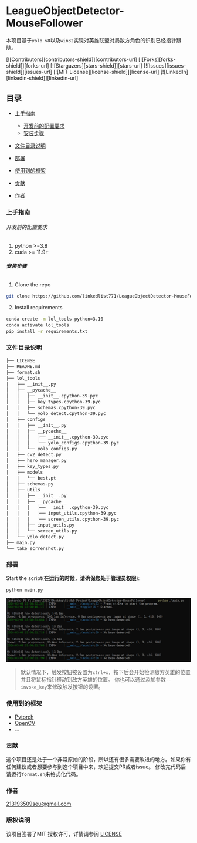 

# LeagueObjectDetector-MouseFollower

本项目基于`yolo v8`以及`win32`实现对英雄联盟对局敌方角色的识别已经指针跟随。

<!-- PROJECT SHIELDS -->

[![Contributors][contributors-shield]][contributors-url]
[![Forks][forks-shield]][forks-url]
[![Stargazers][stars-shield]][stars-url]
[![Issues][issues-shield]][issues-url]
[![MIT License][license-shield]][license-url]
[![LinkedIn][linkedin-shield]][linkedin-url]

## 目录

- [上手指南](#上手指南)
  - [开发前的配置要求](#开发前的配置要求)
  - [安装步骤](#安装步骤)
- [文件目录说明](#文件目录说明)

- [部署](#部署)
- [使用到的框架](#使用到的框架)
- [贡献](#贡献)


- [作者](#作者)


### 上手指南

###### 开发前的配置要求

1. python >=3.8
2. cuda >= 11.9+

###### **安装步骤**

1. Clone the repo

```sh
git clone https://github.com/linkedlist771/LeagueObjectDetector-MouseFollower.git
```

2. Install requirements

```bash
conda create -m lol_tools python=3.10
conda activate lol_tools
pip install -r requirements.txt
```



### 文件目录说明


```
├── LICENSE
├── README.md
├── format.sh
├── lol_tools
│   ├── __init__.py
│   ├── __pycache__
│   │   ├── __init__.cpython-39.pyc
│   │   ├── key_types.cpython-39.pyc
│   │   ├── schemas.cpython-39.pyc
│   │   └── yolo_detect.cpython-39.pyc
│   ├── configs
│   │   ├── __init__.py
│   │   ├── __pycache__
│   │   │   ├── __init__.cpython-39.pyc
│   │   │   └── yolo_configs.cpython-39.pyc
│   │   └── yolo_configs.py
│   ├── cv2_detect.py
│   ├── hero_manager.py
│   ├── key_types.py
│   ├── models
│   │   └── best.pt
│   ├── schemas.py
│   ├── utils
│   │   ├── __init__.py
│   │   ├── __pycache__
│   │   │   ├── __init__.cpython-39.pyc
│   │   │   ├── input_utils.cpython-39.pyc
│   │   │   └── screen_utils.cpython-39.pyc
│   │   ├── input_utils.py
│   │   └── screen_utils.py
│   └── yolo_detect.py
├── main.py
└── take_scrrenshot.py

```


### 部署

Start the script(**在运行的时候，请确保您处于管理员权限**):
```bash
python main.py
```
![img.png](img.png)
> 默认情况下，触发按钮被设置为`ctrl+x`，按下后会开始检测敌方英雄的位置并且将鼠标指针移动到敌方英雄的位置。
> 你也可以通过添加参数`--invoke_key`来修改触发按钮的设置。

### 使用到的框架

- [Pytorch](https://pytorch.org)
- [OpenCV](https://opencv.org)
- ...

### 贡献

这个项目还是处于一个非常原始的阶段，所以还有很多需要改进的地方。如果你有任何建议或者想要参与到这个项目中来，欢迎提交PR或者issue。
修改完代码后请运行`format.sh`来格式化代码。


### 作者

213193509seu@gmail.com


### 版权说明

该项目签署了MIT 授权许可，详情请参阅 [LICENSE](LICENSE)
